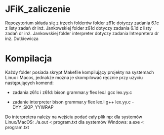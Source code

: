 # JFiK_zaliczenie

Repozytorium składa się z trzech folderów
folder z61c dotyczy zadania 6.1c z listy zadań dr inż. Jankowskiej
folder z61d dotyczy zadania 6.1d z listy zadań dr inż. Jankowskiej
folder interpreter dotyczy zadania Intrepretera dr inż. Dutkiewicza

# Kompilacja
Każdy folder posiada skrypt Makefile kompilujący projekty na systemach Linux i Macos, jednakże można je skompilować ręcznie przy użyciu następujących komend:
- zadania z61c i z61d:
bison grammar.y
flex lex.l
gcc lex.yy.c

- zadanie interpreter
bison grammar.y
flex lex.l
g++ lex.yy.c -DYY_SKIP_YYWRAP

Do interpretera należy na wejściu podać cały plik np:
dla systemów Linux/MacOS: ./a.out < program.txt 
dla systemów Windows: a.exe < program.txt 
